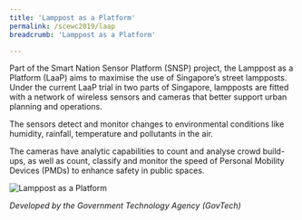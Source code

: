 ```yaml
---
title: 'Lamppost as a Platform'
permalink: /scewc2019/laap
breadcrumb: 'Lamppost as a Platform'

---
```



Part of the Smart Nation Sensor Platform (SNSP) project, the Lamppost as a Platform (LaaP) aims to maximise the use of Singapore’s street lampposts. Under the current LaaP trial in two parts of Singapore, lampposts are fitted with a network of wireless sensors and cameras that better support urban planning and operations.
 
The sensors detect and monitor changes to environmental conditions like humidity, rainfall, temperature and pollutants in the air. 
 
The cameras have analytic capabilities to count and analyse crowd build-ups, as well as count, classify and monitor the speed of Personal Mobility Devices (PMDs) to enhance safety in public spaces.

![Lamppost as a Platform](https://d33wubrfki0l68.cloudfront.net/66a829f356be32e3927b3cfa17ab8e7200db9404/66a3e/images/technews/infographics-just-how-smart-can-lamp-posts-get-part-2.jpg)
 
*Developed by the Government Technology Agency (GovTech)*

